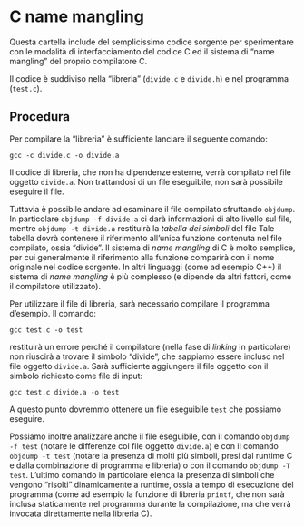 # C name mangling

Questa cartella include del semplicissimo codice sorgente per sperimentare con le modalità di interfacciamento del codice C ed il sistema di “name mangling” del proprio compilatore C.

Il codice è suddiviso nella “libreria” (```divide.c``` e ```divide.h```) e nel programma (```test.c```).

## Procedura

Per compilare la “libreria” è sufficiente lanciare il seguente comando:

```
gcc -c divide.c -o divide.a
```

Il codice di libreria, che non ha dipendenze esterne, verrà compilato nel file oggetto ```divide.a```. Non trattandosi di un file eseguibile, non sarà possibile eseguire il file.

Tuttavia è possibile andare ad esaminare il file compilato sfruttando ```objdump```. In particolare ```objdump -f divide.a``` ci darà informazioni di alto livello sul file, mentre ```objdump -t divide.a``` restituirà la _tabella dei simboli_ del file
Tale tabella dovrà contenere il riferimento all’unica funzione contenuta nel file compilato, ossia “divide”.
Il sistema di _name mangling_ di C è molto semplice, per cui generalmente il riferimento alla funzione comparirà con il nome originale nel codice sorgente. In altri linguaggi (come ad esempio C++) il sistema di _name mangling_ è più complesso (e dipende da altri fattori, come il compilatore utilizzato).

Per utilizzare il file di libreria, sarà necessario compilare il programma d’esempio.
Il comando:

```
gcc test.c -o test
```

restituirà un errore perché il compilatore (nella fase di _linking_ in particolare) non riuscirà a trovare il simbolo “divide”, che sappiamo essere incluso nel file oggetto ```divide.a```.
Sarà sufficiente aggiungere il file oggetto con il simbolo richiesto come file di input:

```
gcc test.c divide.a -o test
```

A questo punto dovremmo ottenere un file eseguibile ```test``` che possiamo eseguire.

Possiamo inoltre analizzare anche il file eseguibile, con il comando ```objdump -f test``` (notare le differenze col file oggetto ```divide.a```) e con il comando ```objdump -t test``` (notare la presenza di molti più simboli, presi dal runtime C e dalla combinazione di programma e libreria) o con il comando ```objdump -T test```.
L’ultimo comando in particolare elenca la presenza di simboli che vengono “risolti” dinamicamente a runtime, ossia a tempo di esecuzione del programma (come ad esempio la funzione di libreria ```printf```, che non sarà inclusa staticamente nel programma durante la compilazione, ma che verrà invocata direttamente nella libreria C).
